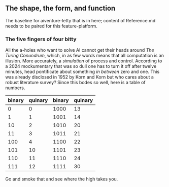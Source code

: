 ## The shape, the form, and function

The baseline for aiventure-letty that is in here; content of Reference.md needs to be paired for this feature-platform.

### The five fingers of four bitty

All the a-holes who want to solve AI cannot get their heads around _The Turing Conundrum_, which, in as few words means that all computation is an illusion. More accurately, a _simulation_ of process and control. According to a 2024 mockumentary that was so dull one has to turn it off after twelve minutes, head pontificate about something _in between_ zero and one. This was already disclosed in 1952 by Korn and Korn but who cares about a robust literature survey? Since this bodes so well, here is a table of numbers.

| binary | quinary | binary | quinary |
|--------|---------|--------|---------|
| 0      | 0       | 1000   | 13      |
| 1      | 1       | 1001   | 14      |
| 10     | 2       | 1010   | 20      |
| 11     | 3       | 1011   | 21      |
| 100    | 4       | 1100   | 22      |
| 101    | 10      | 1101   | 23      |
| 110    | 11      | 1110   | 24      |
| 111    | 12      | 1111   | 30      |

Go and smoke that and see where the high takes you.